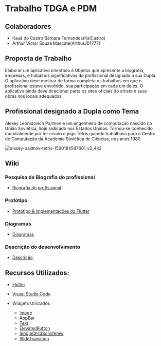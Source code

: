 # Trabalho TDGA e PDM

## Colaboradores
- Kauã de Castro Bárbara Fernandes(KalCastro)
- Arthur Victor Souza Mascate(ArthurJD1777)

## Proposta de Trabalho
Elaborar um aplicativo orientado à Objetos que apresente a biografia, empresas, e   trabalhos significativos do profissional designado a sua Dupla. O aplicativo deve mostrar de forma completa os trabalhos em que o profissional esteve envolvido, sua participação em cada um deles. O aplicativo ainda deve direcionar parta os sites oficiais do artista e suas obras nos locais adequados.

## Profissional designado a Dupla como Tema

Alexey Leonidovich Pajitnov é um engenheiro de computação nascido na União Soviética, hoje radicado nos Estados Unidos. Tornou-se conhecido mundialmente por ter criado o jogo Tetris quando trabalhava para o Centro de Computação da Academia Soviética de Ciências, nos anos 1980

  ![alexey-pajitnov-tetris-1560184567661_v2_4x3](https://github.com/user-attachments/assets/ceade7b2-efc3-4ed4-9027-841754514251)

## Wiki

### Pesquisa da Biografia do profissional
- [Biografia do profissional](https://github.com/KalCastro/Trabalho_mobile/wiki/Biografia-do-profissional)

### Protótipo
- [Protótipo & Implementações do Flutter](https://github.com/KalCastro/Trabalho_mobile/wiki/Prototipo-&-Implementa%C3%A7%C3%B5es-do-Flutter)

### Diagramas
- [Diagramas](https://github.com/KalCastro/Trabalho_mobile/wiki/Diagramas)
  
### Descrição do desenvolvimento
- [Descrição](https://github.com/KalCastro/Trabalho_mobile/wiki/Descri%C3%A7%C3%A3o-do-desenvolvimento)

## Recursos Utilizados:

- [Flutter](https://flutter.dev/)

- [Visual Studio Code](https://code.visualstudio.com/)

- Widgets Utilizados
  
  - [Image](https://api.flutter.dev/flutter/widgets/Image-class.html)
  - [AppBar](https://api.flutter.dev/flutter/material/AppBar-class.html)
  - [Text](https://api.flutter.dev/flutter/widgets/Text-class.html)
  - [ElevatedButton](https://api.flutter.dev/flutter/material/ElevatedButton-class.html)
  - [SingleChildScrollView](https://api.flutter.dev/flutter/widgets/SingleChildScrollView-class.html)
  - [SlideTransition](https://api.flutter.dev/flutter/widgets/SlideTransition-class.html?_gl=1*a6bber*_ga*MTAyMTk5MjE0Ni4xNzI5NTA2MzU5*_ga_04YGWK0175*MTcyOTUxMDAwNS4yLjEuMTcyOTUxMDkyOC4wLjAuMA)
